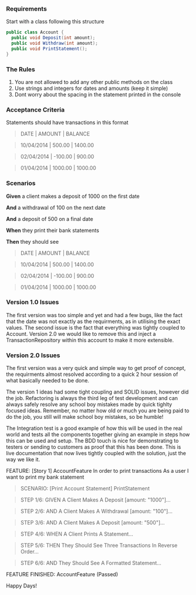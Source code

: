 ﻿
### Requirements

Start with a class following this structure

```csharp
public class Account {
  public void Deposit(int amount);
  public void Withdraw(int amount);
  public void PrintStatement();
}
```

### The Rules

1. You are not allowed to add any other public methods on the class
2. Use strings and integers for dates and amounts (keep it simple)
3. Dont worry about the spacing in the statement printed in the console

### Acceptance Criteria

Statements should have transactions in this format

>	DATE		| AMOUNT  | BALANCE

>	10/04/2014	| 500.00  | 1400.00

>	02/04/2014	| -100.00 | 900.00

>	01/04/2014	| 1000.00 | 1000.00

### Scenarios
**Given** a client makes a deposit of 1000 on the first date 

**And** a withdrawal of 100 on the next date

**And** a deposit of 500 on a final date  

**When** they print their bank statements

**Then** they should see  

>	DATE		| AMOUNT  | BALANCE

>	10/04/2014	| 500.00  | 1400.00

>	02/04/2014	| -100.00 | 900.00

>	01/04/2014	| 1000.00 | 1000.00

### Version 1.0 Issues

The first version was too simple and yet and had a few bugs, like the fact that the date was not exactly as the requirments, as in utilising the exact values. 
The second issue is the fact that everything was tightly coupled to Account. 
Version 2.0 we would like to remove this and inject a TransactionRepository within this account to make it more extensible.

### Version 2.0 Issues
The first version was a very quick and simple way to get proof of concept, the requirments almost resolved according to a quick 2 hour session of what basically needed to be done.

The version 1 ideas had some tight coupling and SOLID issues, however did the job. Refactoring is always the third leg of test development and can always safely resolve any school boy mistakes made by quick tighlty focused ideas. Remember, no matter how old or much you are being paid to do the job, you still will make school boy mistakes, so be humble!

The Integration test is a good example of how this will be used in the real world and tests all the components together giving an example in steps how this can be used and setup. The BDD touch is nice for demonstrating to testers or sending to customers as proof that this has been done. This is live documentation that now lives tightly coupled with the solution, just the way we like it. 

FEATURE: [Story 1] AccountFeature
In order to print transactions
As a user
I want to print my bank statement
                                 
> SCENARIO: [Print Account Statement] PrintStatement

> STEP 1/6: GIVEN A Client Makes A Deposit [amount: "1000"]...

> STEP 2/6: AND A Client Makes A Withdrawal [amount: "100"]...

> STEP 3/6: AND A Client Makes A Deposit [amount: "500"]...

> STEP 4/6: WHEN A Client Prints A Statement...

> STEP 5/6: THEN They Should See Three Transactions In Reverse Order...

> STEP 6/6: AND They Should See A Formatted Statement...

FEATURE FINISHED: AccountFeature (Passed) 

Happy Days!
